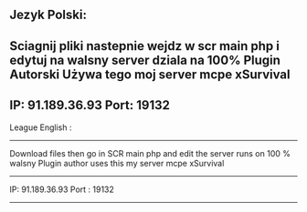Jezyk Polski:
---------------------------------------------------------------------
Sciagnij pliki nastepnie wejdz w scr main php i edytuj na walsny server dziala na 100% Plugin Autorski Używa tego moj server mcpe xSurvival
---------------------------------------------------------------------
IP: 91.189.36.93
Port: 19132
-------------------------------------------------------------------------

League English : 
-------------------------------------------------- -------------------
Download files then go in SCR main php and edit the server runs on 100 % walsny Plugin author uses this my server mcpe xSurvival
-------------------------------------------------- -------------------
IP: 91.189.36.93
Port : 19132
-------------------------------------------------- -----------------------

